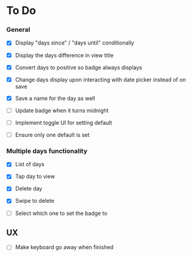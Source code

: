 # To Do

### General
- [x] Display "days since" / "days until" conditionally
- [x] Display the days difference in view title
- [x] Convert days to positive so badge always displays
- [x] Change days display upon interacting with date picker instead of on save
- [x] Save a name for the day as well
- [ ] Update badge when it turns midnight
- [ ] Implement toggle UI for setting default
- [ ] Ensure only one default is set


### Multiple days functionality
- [x] List of days
- [x] Tap day to view
- [x] Delete day
- [x] Swipe to delete
- [ ] Select which one to set the badge to


## UX
- [ ] Make keyboard go away when finished
